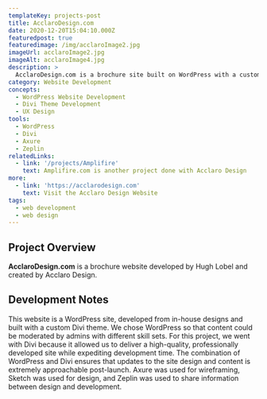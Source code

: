 ```yaml
---
templateKey: projects-post
title: AcclaroDesign.com
date: 2020-12-20T15:04:10.000Z
featuredpost: true
featuredimage: /img/acclaroImage2.jpg
imageUrl: acclaroImage2.jpg
imageAlt: acclaroImage4.jpg
description: >
  AcclaroDesign.com is a brochure site built on WordPress with a custom Divi theme.
category: Website Development
concepts:
  - WordPress Website Development
  - Divi Theme Development
  - UX Design
tools:
  - WordPress
  - Divi
  - Axure
  - Zeplin
relatedLinks:
  - link: '/projects/Amplifire'
    text: Amplifire.com is another project done with Acclaro Design
more:
  - link: 'https://acclarodesign.com'
    text: Visit the Acclaro Design Website
tags:
  - web development
  - web design 
---
```

## Project Overview
**AcclaroDesign.com** is a brochure website developed by Hugh Lobel and created by Acclaro Design.

## Development Notes
This website is a WordPress site, developed from in-house designs and built with a custom Divi theme. We chose WordPress so that content could be moderated by admins with different skill sets. For this project, we went with Divi because it allowed us to deliver a high-quality, professionally developed site while expediting development time. The combination of WordPress and Divi ensures that updates to the site design and content is extremely approachable post-launch. Axure was used for wireframing, Sketch was used for design, and Zeplin was used to share information between design and development.
